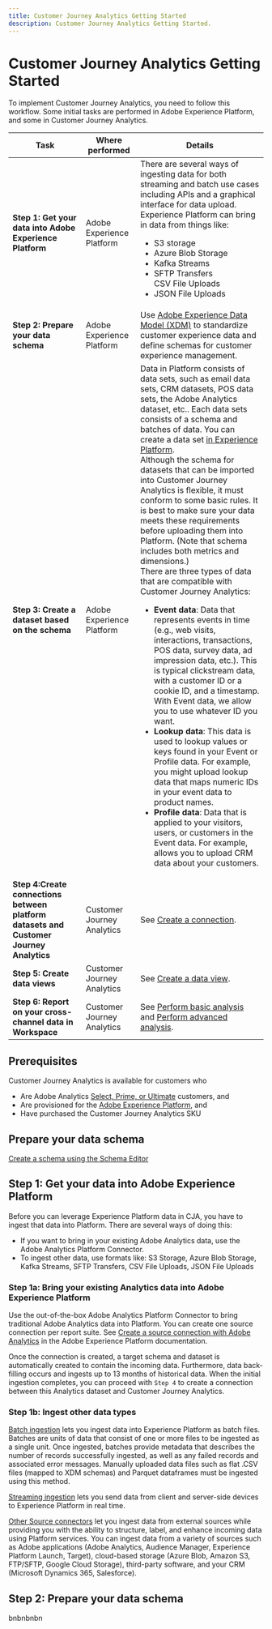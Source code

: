 ```yaml
---
title: Customer Journey Analytics Getting Started
description: Customer Journey Analytics Getting Started.
---
```


# Customer Journey Analytics Getting Started

To implement Customer Journey Analytics, you need to follow this workflow. Some initial tasks are performed in Adobe Experience Platform, and some in Customer Journey Analytics.

|Task|Where performed|Details|
|---|---|---|
|**Step 1: Get your data into Adobe Experience Platform**|Adobe Experience Platform|There are several ways of ingesting data for both streaming and batch use cases including APIs and a graphical interface for data upload. Experience Platform can bring in data from things like:<ul><li>S3 storage</li><li>Azure Blob Storage</li><li>Kafka Streams</li><li>SFTP Transfers</li>CSV File Uploads</li><li>JSON File Uploads</li></ul>|
|**Step 2: Prepare your data schema**|Adobe Experience Platform|Use [Adobe Experience Data Model (XDM)](https://www.adobe.io/apis/experienceplatform/home/xdm.html) to standardize customer experience data and define schemas for customer experience management.|
|**Step 3: Create a dataset based on the schema**|Adobe Experience Platform|Data in Platform consists of data sets, such as email data sets, CRM datasets, POS data sets, the Adobe Analytics dataset, etc.. Each data sets consists of a schema and batches of data. You can create a data set [in Experience Platform](https://www.adobe.io/apis/experienceplatform/home/tutorials/alltutorials.html#!api-specification/markdown/narrative/tutorials/creating_a_dataset_tutorial/creating_a_dataset_tutorial.md).<br>Although the schema for datasets that can be imported into Customer Journey Analytics is flexible, it must conform to some basic rules. It is best to make sure your data meets these requirements before uploading them into Platform. (Note that schema includes both metrics and dimensions.)<br>There are three types of data that are compatible with Customer Journey Analytics:<ul><li>**Event data**: Data that represents events in time (e.g., web visits, interactions, transactions, POS data, survey data, ad impression data, etc.). This is typical clickstream data, with a customer ID or a cookie ID, and a timestamp. With Event data, we allow you to use whatever ID you want.</li><li>**Lookup data**: This data is used to lookup values or keys found in your Event or Profile data. For example, you might upload lookup data that maps numeric IDs in your event data to product names.</li><li>**Profile data**: Data that is applied to your visitors, users, or customers in the Event data. For example, allows you to upload CRM data about your customers.</li></ul>|
|**Step 4:Create connections between platform datasets and Customer Journey Analytics**|Customer Journey Analytics|See [Create a connection](/help/connections/create-connection.md).|
|**Step 5: Create data views**|Customer Journey Analytics|See [Create a data view](/help/data-views/create-dataview.md).|
|**Step 6: Report on your cross-channel data in Workspace**|Customer Journey Analytics|See [Perform basic analysis](/help/projects/perform-basic-analysis.md) and [Perform advanced analysis](/help/projects/perform-adv-analysis.md).|

## Prerequisites

Customer Journey Analytics is available for customers who 

* Are Adobe Analytics [Select, Prime, or Ultimate](https://www.adobe.com/analytics/compare-adobe-analytics-packages.html) customers, and 
* Are provisioned for the [Adobe Experience Platform](https://www.adobe.com/experience-platform.html), and 
* Have purchased the Customer Journey Analytics SKU

## Prepare your data schema

[Create a schema using the Schema Editor](https://www.adobe.io/apis/experienceplatform/home/tutorials/alltutorials.html#!api-specification/markdown/narrative/tutorials/schema_editor_tutorial/schema_editor_tutorial.md)

## Step 1: Get your data into Adobe Experience Platform

Before you can leverage Experience Platform data in CJA, you have to ingest that data into Platform. There are several ways of doing this:

* If you want to bring in your existing Adobe Analytics data, use the Adobe Analytics Platform Connector.
* To ingest other data, use formats like: S3 Storage, Azure Blob Storage, Kafka Streams, SFTP Transfers, CSV File Uploads, JSON File Uploads

### Step 1a: Bring your existing Analytics data into Adobe Experience Platform

Use the out-of-the-box Adobe Analytics Platform Connector to bring traditional Adobe Analytics data into Platform. You can create one source connection per report suite. See [Create a source connection with Adobe Analytics](https://www.adobe.io/apis/experienceplatform/home/tutorials/alltutorials.html#!api-specification/markdown/narrative/tutorials/sources_tutorial/adobe-analytics-ui-tutorial.md) in the Adobe Experience Platform documentation.

Once the connection is created, a target schema and dataset is automatically created to contain the incoming data. Furthermore, data back-filling occurs and ingests up to 13 months of historical data. When the initial ingestion completes, you can proceed with `Step 4` to create a connection between this Analytics dataset and Customer Journey Analytics.

### Step 1b: Ingest other data types

[Batch ingestion](https://www.adobe.io/apis/experienceplatform/home/data-ingestion/data-ingestion-services.html#!api-specification/markdown/narrative/technical_overview/ingest_architectural_overview/ingest_architectural_overview.md) lets you ingest data into Experience Platform as batch files. Batches are units of data that consist of one or more files to be ingested as a single unit. Once ingested, batches provide metadata that describes the number of records successfully ingested, as well as any failed records and associated error messages. Manually uploaded data files such as flat .CSV files (mapped to XDM schemas) and Parquet dataframes must be ingested using this method.

[Streaming ingestion](https://www.adobe.io/apis/experienceplatform/home/data-ingestion/data-ingestion-services.html#!api-specification/markdown/narrative/technical_overview/streaming_ingest/streaming_ingest_overview.md) lets you send data from client and server-side devices to Experience Platform in real time.

[Other Source connectors](https://www.adobe.io/apis/experienceplatform/home/data-ingestion/data-ingestion-services.html#!api-specification/markdown/narrative/technical_overview/acp_connectors_overview/acp-connectors-overview.md) let you ingest data from external sources while providing you with the ability to structure, label, and enhance incoming data using Platform services. You can ingest data from a variety of sources such as Adobe applications (Adobe Analytics, Audience Manager, Experience Platform Launch, Target), cloud-based storage (Azure Blob, Amazon S3, FTP/SFTP, Google Cloud Storage), third-party software, and your CRM (Microsoft Dynamics 365, Salesforce).

## Step 2: Prepare your data schema

bnbnbnbn
